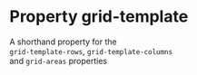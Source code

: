 # Property grid-template

A shorthand property for the  
`grid-template-rows`, `grid-template-columns`  
and `grid-areas` properties  
